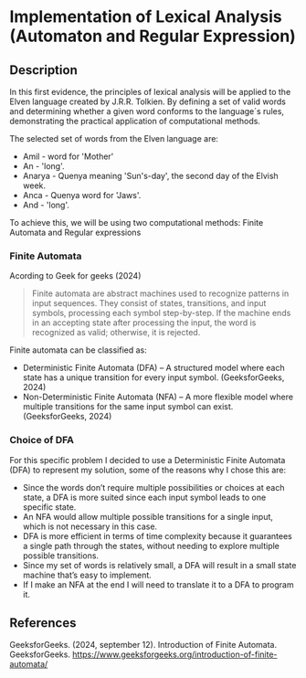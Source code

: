 # Implementation of Lexical Analysis (Automaton and Regular Expression)

## Description
In this first evidence, the principles of lexical analysis will be applied to the Elven language created by J.R.R. Tolkien. 
By defining a set of valid words and determining whether a given word conforms to the language´s rules, 
demonstrating the practical application of computational methods.

The selected set of words from the Elven language are:

- Amil - word for 'Mother'
- An - 'long'.
- Anarya - Quenya meaning 'Sun's-day', the second day of the Elvish week.
- Anca - Quenya word for 'Jaws'.
- And - 'long'.

To achieve this, we will be using two computational methods: Finite Automata and Regular expressions

### Finite Automata
Acording to Geek for geeks (2024)
> Finite automata are abstract machines used to recognize patterns in input sequences. 
>They consist of states, transitions, and input symbols, processing each symbol step-by-step. 
>If the machine ends in an accepting state after processing the input, the word is recognized as valid; otherwise, it is rejected. 

Finite automata can be classified as:
- Deterministic Finite Automata (DFA) – A structured model where each state has a unique transition for every input symbol. (GeeksforGeeks, 2024)
- Non-Deterministic Finite Automata (NFA) – A more flexible model where multiple transitions for the same input symbol can exist. (GeeksforGeeks, 2024)

### Choice of DFA
For this specific problem I decided to use a Deterministic Finite Automata (DFA) to represent my solution, some of the reasons why I chose this are:
-	Since the words don’t require multiple possibilities or choices at each state, a DFA is more suited since each input symbol leads to one specific state.
-	An NFA would allow multiple possible transitions for a single input, which is not necessary in this case.
-	DFA is more efficient in terms of time complexity because it guarantees a single path through the states, without needing to explore multiple possible transitions.
-	Since my set of words is relatively small, a DFA will result in a small state machine that’s easy to implement.
-	If I make an NFA at the end I will need to translate it to a DFA to program it.


## References
GeeksforGeeks. (2024, september 12). Introduction of Finite Automata. GeeksforGeeks. https://www.geeksforgeeks.org/introduction-of-finite-automata/
